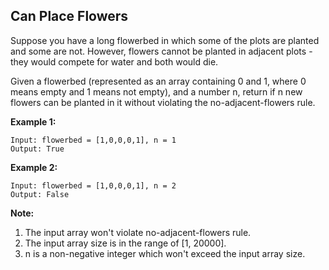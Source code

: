 ## Can Place Flowers

Suppose you have a long flowerbed in which some of the plots are planted and some are not. However, flowers cannot be planted in adjacent plots - they would compete for water and both would die.

Given a flowerbed (represented as an array containing 0 and 1, where 0 means empty and 1 means not empty), and a number n, return if n new flowers can be planted in it without violating the no-adjacent-flowers rule.

**Example 1:**
```
Input: flowerbed = [1,0,0,0,1], n = 1
Output: True
```

**Example 2:**
```
Input: flowerbed = [1,0,0,0,1], n = 2
Output: False
```

**Note:**  
1. The input array won't violate no-adjacent-flowers rule.
2. The input array size is in the range of [1, 20000].
3. n is a non-negative integer which won't exceed the input array size.
